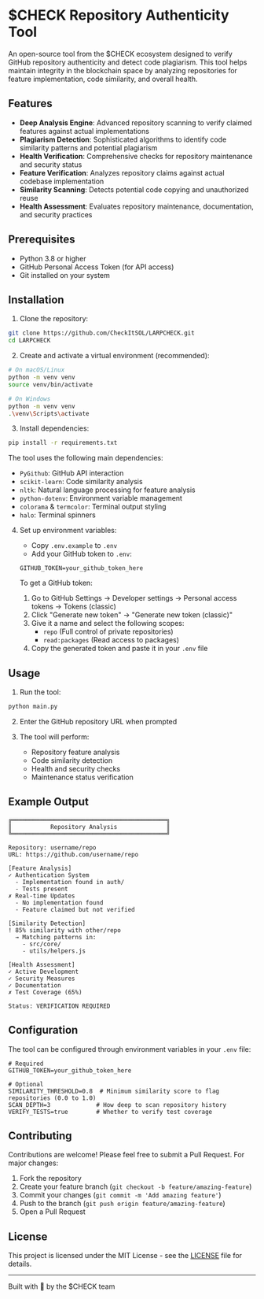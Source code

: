 # $CHECK Repository Authenticity Tool

An open-source tool from the $CHECK ecosystem designed to verify GitHub repository authenticity and detect code plagiarism. This tool helps maintain integrity in the blockchain space by analyzing repositories for feature implementation, code similarity, and overall health.

## Features

- **Deep Analysis Engine**: Advanced repository scanning to verify claimed features against actual implementations
- **Plagiarism Detection**: Sophisticated algorithms to identify code similarity patterns and potential plagiarism
- **Health Verification**: Comprehensive checks for repository maintenance and security status
- **Feature Verification**: Analyzes repository claims against actual codebase implementation
- **Similarity Scanning**: Detects potential code copying and unauthorized reuse
- **Health Assessment**: Evaluates repository maintenance, documentation, and security practices

## Prerequisites

- Python 3.8 or higher
- GitHub Personal Access Token (for API access)
- Git installed on your system

## Installation

1. Clone the repository:
```bash
git clone https://github.com/CheckItSOL/LARPCHECK.git
cd LARPCHECK
```

2. Create and activate a virtual environment (recommended):
```bash
# On macOS/Linux
python -m venv venv
source venv/bin/activate

# On Windows
python -m venv venv
.\venv\Scripts\activate
```

3. Install dependencies:
```bash
pip install -r requirements.txt
```

The tool uses the following main dependencies:
- `PyGithub`: GitHub API interaction
- `scikit-learn`: Code similarity analysis
- `nltk`: Natural language processing for feature analysis
- `python-dotenv`: Environment variable management
- `colorama` & `termcolor`: Terminal output styling
- `halo`: Terminal spinners

4. Set up environment variables:
   - Copy `.env.example` to `.env`
   - Add your GitHub token to `.env`:
   ```
   GITHUB_TOKEN=your_github_token_here
   ```

   To get a GitHub token:
   1. Go to GitHub Settings → Developer settings → Personal access tokens → Tokens (classic)
   2. Click "Generate new token" → "Generate new token (classic)"
   3. Give it a name and select the following scopes:
      - `repo` (Full control of private repositories)
      - `read:packages` (Read access to packages)
   4. Copy the generated token and paste it in your `.env` file

## Usage

1. Run the tool:
```bash
python main.py
```

2. Enter the GitHub repository URL when prompted

3. The tool will perform:
   - Repository feature analysis
   - Code similarity detection
   - Health and security checks
   - Maintenance status verification

## Example Output

```
╔════════════════════════════════════════════╗
║           Repository Analysis              ║
╚════════════════════════════════════════════╝

Repository: username/repo
URL: https://github.com/username/repo

[Feature Analysis]
✓ Authentication System
  - Implementation found in auth/
  - Tests present
✗ Real-time Updates
  - No implementation found
  - Feature claimed but not verified

[Similarity Detection]
! 85% similarity with other/repo
  → Matching patterns in:
    - src/core/
    - utils/helpers.js

[Health Assessment]
✓ Active Development
✓ Security Measures
✓ Documentation
✗ Test Coverage (65%)

Status: VERIFICATION REQUIRED
```

## Configuration

The tool can be configured through environment variables in your `.env` file:

```env
# Required
GITHUB_TOKEN=your_github_token_here

# Optional
SIMILARITY_THRESHOLD=0.8  # Minimum similarity score to flag repositories (0.0 to 1.0)
SCAN_DEPTH=3             # How deep to scan repository history
VERIFY_TESTS=true        # Whether to verify test coverage
```

## Contributing

Contributions are welcome! Please feel free to submit a Pull Request. For major changes:

1. Fork the repository
2. Create your feature branch (`git checkout -b feature/amazing-feature`)
3. Commit your changes (`git commit -m 'Add amazing feature'`)
4. Push to the branch (`git push origin feature/amazing-feature`)
5. Open a Pull Request

## License

This project is licensed under the MIT License - see the [LICENSE](LICENSE) file for details.

---

Built with 💜 by the $CHECK team
